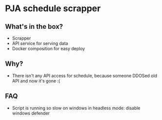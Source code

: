 # PJA schedule scrapper

## What's in the box?
 - Scrapper
 - API service for serving data
 - Docker composition for easy deploy

## Why?
 - There isn't any API access for schedule, because someone DDOSed old API and now it's gone :(

## FAQ
 - Script is running so slow on windows in headless mode: disable windows defender
